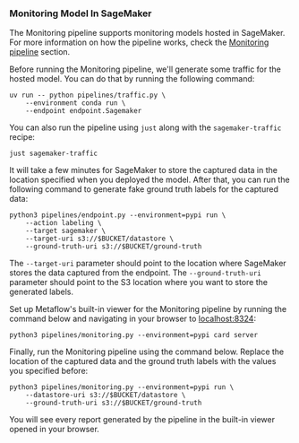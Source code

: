 ### Monitoring Model In SageMaker

The Monitoring pipeline supports monitoring models hosted in SageMaker. For more information on how the pipeline works, check the [Monitoring pipeline](.guide/monitoring-pipeline/introduction.md) section.

Before running the Monitoring pipeline, we'll generate some traffic for the hosted model. You can do that by running the following command:

```shell
uv run -- python pipelines/traffic.py \
    --environment conda run \
    --endpoint endpoint.Sagemaker
```

You can also run the pipeline using `just` along with the `sagemaker-traffic` recipe:

```shell
just sagemaker-traffic
```

It will take a few minutes for SageMaker to store the captured data in the location specified when you deployed the model. After that, you can run the following command to generate fake ground truth labels for the captured data:

```shell
python3 pipelines/endpoint.py --environment=pypi run \
    --action labeling \
    --target sagemaker \
    --target-uri s3://$BUCKET/datastore \
    --ground-truth-uri s3://$BUCKET/ground-truth
```

The `--target-uri` parameter should point to the location where SageMaker stores the data captured from the endpoint. The `--ground-truth-uri` parameter should point to the S3 location where you want to store the generated labels.

Set up Metaflow's built-in viewer for the Monitoring pipeline by running the command below and navigating in your browser to [localhost:8324](http://localhost:8324/):

```shell
python3 pipelines/monitoring.py --environment=pypi card server
```

Finally, run the Monitoring pipeline using the command below. Replace the location of the captured data and the ground truth labels with the values you specified before:

```shell
python3 pipelines/monitoring.py --environment=pypi run \
    --datastore-uri s3://$BUCKET/datastore \
    --ground-truth-uri s3://$BUCKET/ground-truth
```

You will see every report generated by the pipeline in the built-in viewer opened in your browser.